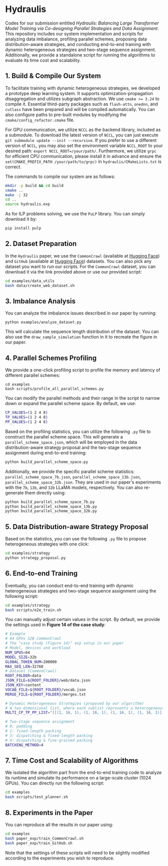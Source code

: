 # Hydraulis

Codes for our submission entitled *Hydraulis: Balancing Large Transformer Model Training via Co-designing Parallel Strategies and Data Assignment*. This repository includes our system implementation and scripts for analyzing data imbalance, profiling parallel schemes, proposing data distribution-aware strategies, and conducting end-to-end training with dynamic heterogeneous strategies and two-stage sequence assignment. Additionally, we provide a standalone script for running the algorithms to evaluate its time cost and scalability.

## 1. Build & Compile Our System

To facilitate training with dynamic heterogeneous strategies, we developed a prototype deep learning system. It supports optimization-propagation disaggregation and utilizes subgraph abstraction. We use `cmake >= 3.24` to compile it. Essential third-party packages such as `flash-attn`, `onednn`, and `cutlass` have been prepared and will be compiled automatically. You can also configure paths to pre-built modules by modifying the `cmake/config_refactor.cmake` file. 

For GPU communication, we utilize `NCCL` as the backend library, included as a submodule. To download the latest version of `NCCL`, you can just execute `git submodule update --init --recursive`. If you prefer to use a different version of `NCCL`, you may also set the environment variable `NCCL_ROOT` to your desired path: `export NCCL_ROOT=/your/path/`. Furthermore, we utilize `grpc` for efficient CPU communication, please install it in advance and ensure the `set(CMAKE_PREFIX_PATH /your/path/to/grpc)` in `hydraulis/CMakeLists.txt` is correct.

The commands to compile our system are as follows:

```bash
mkdir -p build && cd build
cmake ..
make -j 32
cd ..
source hydraulis.exp
```

As for ILP problems solving, we use the `PuLP` library. You can simply download it by:

```bash
pip install pulp
```

## 2. Dataset Preparation

In the `Hydraulis` paper, we use the `CommonCrawl` (available at [Hugging Face](https://huggingface.co/datasets/tiiuae/falcon-refinedweb)) and `GitHub` (available at [Hugging Face](https://huggingface.co/datasets/codeparrot/github-code)) datasets. You can also pick any dataset you want to run our scripts. For the `CommonCrawl` dataset, you can download it via the link provided above or use our provided script:

```bash
cd examples/data_utils
bash data/create_web_dataset.sh
```

## 3. Imbalance Analysis

You can analyze the imbalance issues described in our paper by running:

```
python examples/analyze_dataset.py
```

This will calculate the sequence length distribution of the dataset. You can also use the `draw_sample_simulation` function in it to recreate the figure in our paper.

## 4. Parallel Schemes Profiling

We provide a one-click profiling script to profile the memory and latency of different parallel schemes:

```
cd examples
bash scripts/profile_all_parallel_schemes.py
```

You can modify the parallel methods and their range in the script to narrow down or expand the parallel scheme space. By default, we use:

```bash
CP_VALUES=(1 2 4 8)
TP_VALUES=(1 2 4 8)
PP_VALUES=(1 2 4 8)
```

Based on the profiling statistics, you can utilize the following `.py` file to construct the parallel scheme space. This will generate a `parallel_scheme_space.json`, which will be employed in the data distribution-aware strategy proposal and the two-stage sequence assignment during end-to-end training:

```bash
python build_parallel_scheme_space.py
```

Additionally, we provide the specific parallel scheme statistics: `parallel_scheme_space_7b.json`, `parallel_scheme_space_13b.json`, `parallel_scheme_space_32b.json`. They are used in our paper's experiments with the `7b`, `13b`, and `32b` LLaMA models, respectively. You can also re-generate them directly using:

```python
python build_parallel_scheme_space_7b.py
python build_parallel_scheme_space_13b.py
python build_parallel_scheme_space_32b.py
```

## 5. Data Distribution-aware Strategy Proposal

Based on the statistics, you can use the following `.py` file to propose heterogeneous strategies with one click:

```bash
cd examples/strategy
python strategy_proposal.py
```

## 6. End-to-end Training

Eventually, you can conduct end-to-end training with dynamic heterogeneous strategies and two-stage sequence assignment using the following script:

```bash
cd examples/strategy
bash scripts/e2e_train.sh
```

You can manually adjust certain values in the script. By default, we provide the settings used in **Figure 14 of the case study**:

```bash
# Example
# 64 GPUs 32B CommonCrawl
# The "case study (Figure 14)" exp setup in our paper
# Model, devices and workload
NUM_GPUS=64
MODEL_SIZE=32b
GLOBAL_TOKEN_NUM=200000
MAX_SEQ_LEN=32768
# Dataset (CommonCrawl)
ROOT_FOLDER=data
JSON_FILE=${ROOT_FOLDER}/web/data.json 
JSON_KEY=content
VOCAB_FILE=${ROOT_FOLDER}/vocab.json
MERGE_FILE=${ROOT_FOLDER}/merges.txt

# Dynamic Heterogeneous Strategies (proposed by our algorithm)
# A two-dimensional list, where each sublist represents a heterogeneous strategy and each element in the list indicates a pipeline using a <CP, TP, PP> parallel scheme
MULTI_CP_TP_PP_LIST="[[(1, 16, 1), (1, 16, 1), (1, 16, 1), (1, 16, 1)], [(1, 16, 1), (1, 8, 3), (1, 8, 3)], [(1, 16, 1), (1, 8, 1), (1, 8, 1), (1, 8, 1), (1, 8, 1), (1, 8, 1), (1, 8, 1)], [(1, 16, 1), (1, 4, 1), (1, 4, 1), (1, 4, 1), (1, 4, 1), (1, 4, 1), (1, 4, 1), (1, 4, 1), (1, 4, 1), (1, 4, 1), (1, 4, 1), (1, 4, 1), (1, 4, 1)], [(1, 8, 3), (1, 4, 1), (1, 4, 1), (1, 4, 1), (1, 4, 1), (1, 4, 1), (1, 4, 1), (1, 4, 1), (1, 4, 1), (1, 4, 1), (1, 4, 1)], [(1, 8, 1), (1, 4, 1), (1, 4, 1), (1, 4, 1), (1, 4, 1), (1, 4, 1), (1, 4, 1), (1, 4, 1), (1, 4, 1), (1, 4, 1), (1, 4, 1), (1, 4, 1), (1, 4, 1), (1, 4, 1), (1, 4, 1)], [(1, 4, 2), (1, 4, 2), (1, 4, 2), (1, 4, 2), (1, 4, 2), (1, 4, 2), (1, 4, 2), (1, 4, 2)]]"

# Two-stage sequence assignment
# 0: padding
# 1: fixed-length packing
# 3: dispatching & fixed-length packing
# 4: dispatching & fine-grained packing
BATCHING_METHOD=4
```

## 7. Time Cost and Scalability of Algorithms 

We isolated the algorithm part from the end-to-end training code to analyze its runtime and simulate its performance on a large-scale cluster (1024 GPUs). You can directly run the following script:

```bash
cd examples
bash scripts/test_planner.sh
```

## 8. Experiments in the Paper

You can reproduce all the results in our paper using:

```bash
cd examples
bash paper_exp/train_CommonCrawl.sh
bash paper_exp/train_GitHub.sh
```

Note that the settings of these scripts will need to be slightly modified according to the experiments you wish to reproduce.

